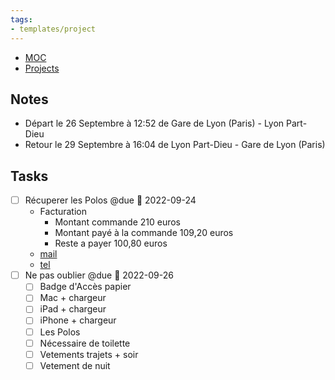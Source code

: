```yaml
---
tags:
- templates/project
---
```

<nav aria-label="Breadcrumb" class="custom-breadcrumb">
    <ul>
        <li><a href="obsidian://advanced-uri?vault=Donaldo&filepath=MOC"> MOC</a></li>
        <li><a href="obsidian://advanced-uri?vault=Donaldo&filepath=PARA/1. Projects/1. Projects"> Projects</a></li>
    </ul>
</nav>


## Notes
- Départ le 26 Septembre à 12:52 de Gare de Lyon (Paris) - Lyon Part-Dieu
- Retour le 29 Septembre à 16:04 de Lyon Part-Dieu - Gare de Lyon (Paris)
## Tasks 
- [ ] Récuperer les Polos @due 📅 2022-09-24 
	- Facturation 
		- Montant commande 210 euros
		- Montant payé à la commande 109,20 euros
		- Reste a payer 100,80 euros
	- [mail](message://<PR0P264MB0268B670B57EB940D85D085796519@PR0P264MB0268.FRAP264.PROD.OUTLOOK.COM>)
	- [tel](tel:0650473536)
- [ ] Ne pas oublier @due 📅 2022-09-26
	- [ ] Badge d'Accès papier
	- [ ] Mac + chargeur
	- [ ] iPad + chargeur
	- [ ] iPhone + chargeur
	- [ ] Les Polos
	- [ ] Nécessaire de toilette
	- [ ] Vetements trajets + soir
	- [ ] Vetement de nuit